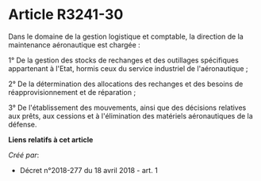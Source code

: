 # Article R3241-30

Dans le domaine de la gestion logistique et comptable, la direction de la maintenance aéronautique est chargée :

1° De la gestion des stocks de rechanges et des outillages spécifiques appartenant à l'Etat, hormis ceux du service
industriel de l'aéronautique ;

2° De la détermination des allocations des rechanges et des besoins de réapprovisionnement et de réparation ;

3° De l'établissement des mouvements, ainsi que des décisions relatives aux prêts, aux cessions et à l'élimination des
matériels aéronautiques de la défense.

**Liens relatifs à cet article**

_Créé par_:

  - Décret n°2018-277 du 18 avril 2018 - art. 1
